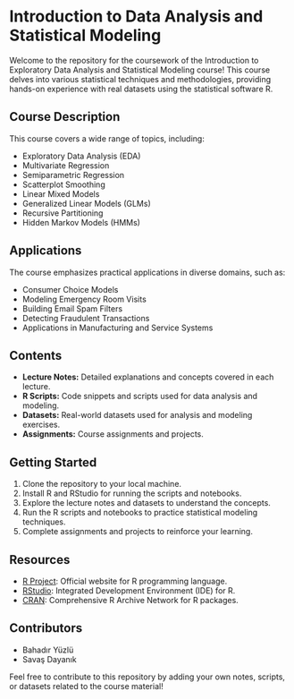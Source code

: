 # Introduction to Data Analysis and Statistical Modeling

Welcome to the repository for the coursework of the Introduction to Exploratory Data Analysis and Statistical Modeling course! This course delves into various statistical techniques and methodologies, providing hands-on experience with real datasets using the statistical software R.

## Course Description
This course covers a wide range of topics, including:
- Exploratory Data Analysis (EDA)
- Multivariate Regression
- Semiparametric Regression
- Scatterplot Smoothing
- Linear Mixed Models
- Generalized Linear Models (GLMs)
- Recursive Partitioning
- Hidden Markov Models (HMMs)

## Applications
The course emphasizes practical applications in diverse domains, such as:
- Consumer Choice Models
- Modeling Emergency Room Visits
- Building Email Spam Filters
- Detecting Fraudulent Transactions
- Applications in Manufacturing and Service Systems

## Contents
- **Lecture Notes:** Detailed explanations and concepts covered in each lecture.
- **R Scripts:** Code snippets and scripts used for data analysis and modeling.
- **Datasets:** Real-world datasets used for analysis and modeling exercises.
- **Assignments:** Course assignments and projects.

## Getting Started
1. Clone the repository to your local machine.
2. Install R and RStudio for running the scripts and notebooks.
3. Explore the lecture notes and datasets to understand the concepts.
4. Run the R scripts and notebooks to practice statistical modeling techniques.
5. Complete assignments and projects to reinforce your learning.

## Resources
- [R Project](https://www.r-project.org/): Official website for R programming language.
- [RStudio](https://www.rstudio.com/): Integrated Development Environment (IDE) for R.
- [CRAN](https://cran.r-project.org/): Comprehensive R Archive Network for R packages.

## Contributors
- Bahadır Yüzlü
- Savaş Dayanık

Feel free to contribute to this repository by adding your own notes, scripts, or datasets related to the course material!
